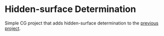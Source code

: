 # Hidden-surface Determination

Simple CG project that adds hidden-surface determination to the [previous project](https://github.com/MrBallOG/virtual-camera).
